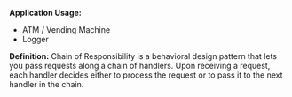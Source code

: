 **Application Usage:**
- ATM / Vending Machine
- Logger

**Definition:**
Chain of Responsibility is a behavioral design pattern that lets you pass requests along a chain of handlers. Upon receiving a request, each handler decides either to process the request or to pass it to the next handler in the chain.

